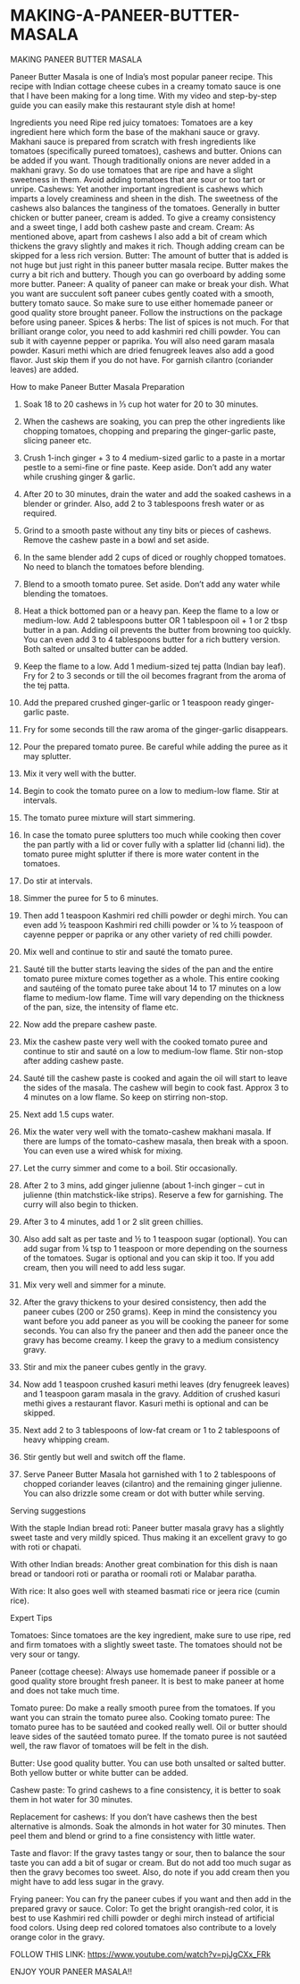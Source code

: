 # MAKING-A-PANEER-BUTTER-MASALA

MAKING PANEER BUTTER MASALA










Paneer Butter Masala is one of India’s most popular paneer recipe. This recipe with Indian cottage cheese cubes in a creamy tomato sauce is one that I have been making for a long time. With my video and step-by-step guide you can easily make this restaurant style dish at home!






Ingredients you need
Ripe red juicy tomatoes: Tomatoes are a key ingredient here which form the base of the makhani sauce or gravy. Makhani sauce is prepared from scratch with fresh ingredients like tomatoes (specifically pureed tomatoes), cashews and butter. Onions can be added if you want. Though traditionally onions are never added in a makhani gravy. So do use tomatoes that are ripe and have a slight sweetness in them. Avoid adding tomatoes that are sour or too tart or unripe.
Cashews: Yet another important ingredient is cashews which imparts a lovely creaminess and sheen in the dish. The sweetness of the cashews also balances the tanginess of the tomatoes. Generally in butter chicken or butter paneer, cream is added. To give a creamy consistency and a sweet tinge, I add both cashew paste and cream.
Cream: As mentioned above, apart from cashews I also add a bit of cream which thickens the gravy slightly and makes it rich. Though adding cream can be skipped for a less rich version.
Butter: The amount of butter that is added is not huge but just right in this paneer butter masala recipe. Butter makes the curry a bit rich and buttery. Though you can go overboard by adding some more butter.
Paneer: A quality of paneer can make or break your dish. What you want are succulent soft paneer cubes gently coated with a smooth, buttery tomato sauce. So make sure to use either homemade paneer or good quality store brought paneer. Follow the instructions on the package before using paneer.
Spices & herbs: The list of spices is not much. For that brilliant orange color, you need to add kashmiri red chilli powder. You can sub it with cayenne pepper or paprika. You will also need garam masala powder. Kasuri methi which are dried fenugreek leaves also add a good flavor. Just skip them if you do not have. For garnish cilantro (coriander leaves) are added.

How to make Paneer Butter Masala
Preparation

1. Soak 18 to 20 cashews in ⅓ cup hot water for 20 to 30 minutes.

2. When the cashews are soaking, you can prep the other ingredients like chopping tomatoes, chopping and preparing the ginger-garlic paste, slicing paneer etc.

3. Crush 1-inch ginger + 3 to 4 medium-sized garlic to a paste in a mortar pestle to a semi-fine or fine paste. Keep aside. Don’t add any water while crushing ginger & garlic.

4. After 20 to 30 minutes, drain the water and add the soaked cashews in a blender or grinder. Also, add 2 to 3 tablespoons fresh water or as required.

5. Grind to a smooth paste without any tiny bits or pieces of cashews. Remove the cashew paste in a bowl and set aside.

6. In the same blender add 2 cups of diced or roughly chopped tomatoes. No need to blanch the tomatoes before blending.

7. Blend to a smooth tomato puree. Set aside. Don’t add any water while blending the tomatoes.

8. Heat a thick bottomed pan or a heavy pan. Keep the flame to a low or medium-low. Add 2 tablespoons butter OR 1 tablespoon oil + 1 or 2 tbsp butter in a pan.
Adding oil prevents the butter from browning too quickly. You can even add 3 to 4 tablespoons butter for a rich buttery version. Both salted or unsalted butter can be added.

9. Keep the flame to a low. Add 1 medium-sized tej patta (Indian bay leaf). Fry for 2 to 3 seconds or till the oil becomes fragrant from the aroma of the tej patta.

10. Add the prepared crushed ginger-garlic or 1 teaspoon ready ginger-garlic paste.

11. Fry for some seconds till the raw aroma of the ginger-garlic disappears.

12. Pour the prepared tomato puree. Be careful while adding the puree as it may splutter.

13. Mix it very well with the butter.

14. Begin to cook the tomato puree on a low to medium-low flame. Stir at intervals.

15. The tomato puree mixture will start simmering.

16. In case the tomato puree splutters too much while cooking then cover the pan partly with a lid or cover fully with a splatter lid (channi lid). the tomato puree might splutter if there is more water content in the tomatoes.

17. Do stir at intervals.

18. Simmer the puree for 5 to 6 minutes.

19. Then add 1 teaspoon Kashmiri red chilli powder or deghi mirch. You can even add ½ teaspoon Kashmiri red chilli powder or ¼ to ½ teaspoon of cayenne pepper or paprika or any other variety of red chilli powder.

20. Mix well and continue to stir and sauté the tomato puree.

21. Sauté till the butter starts leaving the sides of the pan and the entire tomato puree mixture comes together as a whole. This entire cooking and sautéing of the tomato puree take about 14 to 17 minutes on a low flame to medium-low flame. Time will vary depending on the thickness of the pan, size, the intensity of flame etc.

22. Now add the prepare cashew paste.

23. Mix the cashew paste very well with the cooked tomato puree and continue to stir and sauté on a low to medium-low flame. Stir non-stop after adding cashew paste.

 24. Sauté till the cashew paste is cooked and again the oil will start to leave the sides of the masala. The cashew will begin to cook fast. Approx 3 to 4 minutes on a low flame. So keep on stirring non-stop.
 
 25. Next add 1.5 cups water.
 
 26. Mix the water very well with the tomato-cashew makhani masala. If there are lumps of the tomato-cashew masala, then break with a spoon. You can even use a wired whisk for mixing.
 
 27. Let the curry simmer and come to a boil. Stir occasionally.
 
 28. After 2 to 3 mins, add ginger julienne (about 1-inch ginger – cut in julienne (thin matchstick-like strips). Reserve a few for garnishing. The curry will also begin to thicken.
 
 29. After 3 to 4 minutes, add 1 or 2 slit green chillies.
 
 30. Also add salt as per taste and ½ to 1 teaspoon sugar (optional). You can add sugar from ¼ tsp to 1 teaspoon or more depending on the sourness of the tomatoes. Sugar is optional and you can skip it too. If you add cream, then you will need to add less sugar.
 
 31. Mix very well and simmer for a minute.
 
 32. After the gravy thickens to your desired consistency, then add the paneer cubes (200 or 250 grams). Keep in mind the consistency you want before you add paneer as you will be cooking the paneer for some seconds.
You can also fry the paneer and then add the paneer once the gravy has become creamy. I keep the gravy to a medium consistency gravy.

33. Stir and mix the paneer cubes gently in the gravy.

34. Now add 1 teaspoon crushed kasuri methi leaves (dry fenugreek leaves) and 1 teaspoon garam masala in the gravy. Addition of crushed kasuri methi gives a restaurant flavor. Kasuri methi is optional and can be skipped.

35. Next add 2 to 3 tablespoons of low-fat cream or 1 to 2 tablespoons of heavy whipping cream.

36. Stir gently but well and switch off the flame.

37. Serve Paneer Butter Masala hot garnished with 1 to 2 tablespoons of chopped coriander leaves (cilantro) and the remaining ginger julienne. You can also drizzle some cream or dot with butter while serving.








Serving suggestions


With the staple Indian bread roti: Paneer butter masala gravy has a slightly sweet taste and very mildly spiced. Thus making it an excellent gravy to go with roti or chapati.


With other Indian breads: Another great combination for this dish is naan bread or tandoori roti or paratha or roomali roti or Malabar paratha.


With rice: It also goes well with steamed basmati rice or jeera rice (cumin rice).








Expert Tips


Tomatoes: Since tomatoes are the key ingredient, make sure to use ripe, red and firm tomatoes with a slightly sweet taste. The tomatoes should not be very sour or tangy.

Paneer (cottage cheese): Always use homemade paneer if possible or a good quality store brought fresh paneer. It is best to make paneer at home and does not take much time.

Tomato puree: Do make a really smooth puree from the tomatoes. If you want you can strain the tomato puree also.
Cooking tomato puree: The tomato puree has to be sautéed and cooked really well. Oil or butter should leave sides of the sautéed tomato puree. If the tomato puree is not sautéed well, the raw flavor of tomatoes will be felt in the dish.

Butter: Use good quality butter. You can use both unsalted or salted butter. Both yellow butter or white butter can be added.

Cashew paste: To grind cashews to a fine consistency, it is better to soak them in hot water for 30 minutes.

Replacement for cashews: If you don’t have cashews then the best alternative is almonds. Soak the almonds in hot water for 30 minutes. Then peel them and blend or grind to a fine consistency with little water.

Taste and flavor: If the gravy tastes tangy or sour, then to balance the sour taste you can add a bit of sugar or cream. But do not add too much sugar as then the gravy becomes too sweet. Also, do note if you add cream then you might have to add less sugar in the gravy.


Frying paneer: You can fry the paneer cubes if you want and then add in the prepared gravy or sauce.
Color: To get the bright orangish-red color, it is best to use Kashmiri red chilli powder or deghi mirch instead of artificial food colors. Using deep red colored tomatoes also contribute to a lovely orange color in the gravy.


FOLLOW THIS LINK: https://www.youtube.com/watch?v=pjJgCXx_FRk

ENJOY YOUR PANEER MASALA!!

